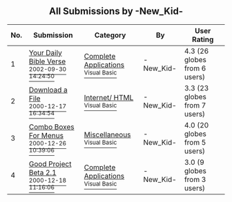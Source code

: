 ﻿<div align="center">

## All Submissions by \-New\_Kid\-

</div>

No.  | Submission | Category | By   | User Rating
---- | ---------- | -------- | ---- | -----------
1 | [Your Daily Bible Verse<br /><sup>2002-09-30 14:24:50</sup>](https://github.com/Planet-Source-Code/new-kid-your-daily-bible-verse__1-39377) | [Complete Applications<br /><sup>Visual Basic</sup>](../ByCategory/complete-applications__1-27.md) | \-New\_Kid\- | 4.3 (26 globes from 6 users)
2 | [Download a File<br /><sup>2000-12-17 16:34:54</sup>](https://github.com/Planet-Source-Code/new-kid-download-a-file__1-13660) | [Internet/ HTML<br /><sup>Visual Basic</sup>](../ByCategory/internet-html__1-34.md) | \-New\_Kid\- | 3.3 (23 globes from 7 users)
3 | [Combo Boxes For Menus<br /><sup>2000-12-26 10:39:06</sup>](https://github.com/Planet-Source-Code/new-kid-combo-boxes-for-menus__1-13887) | [Miscellaneous<br /><sup>Visual Basic</sup>](../ByCategory/miscellaneous__1-1.md) | \-New\_Kid\- | 4.0 (20 globes from 5 users)
4 | [Good Project Beta 2\.1<br /><sup>2000-12-18 11:16:06</sup>](https://github.com/Planet-Source-Code/new-kid-good-project-beta-2-1__1-13806) | [Complete Applications<br /><sup>Visual Basic</sup>](../ByCategory/complete-applications__1-27.md) | \-New\_Kid\- | 3.0 (9 globes from 3 users)
